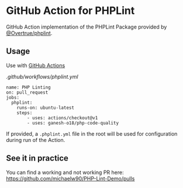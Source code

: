 # GitHub Action for PHPLint

GitHub Action implementation of the PHPLint Package provided by [@Overtrue/phplint](https://github.com/overtrue/phplint). 

## Usage

Use with [GitHub Actions](https://github.com/features/actions)

_.github/workflows/phplint.yml_

```
name: PHP Linting
on: pull_request
jobs:
  phplint:
    runs-on: ubuntu-latest
    steps:
        - uses: actions/checkout@v1
        - uses: ganesh-o18/php-code-quality
```

If provided, a `.phplint.yml` file in the root will be used for configuration during run of the Action.

## See it in practice

You can find a working and not working PR here:
https://github.com/michaelw90/PHP-Lint-Demo/pulls
